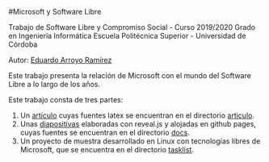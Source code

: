#Microsoft y Software Libre

Trabajo de Software Libre y Compromiso Social - Curso 2019/2020
Grado en Ingeniería Informática
Escuela Politécnica Superior - Universidad de Córdoba

Autor: [Eduardo Arroyo Ramírez](https://twitter.com/eduarroyo)

Este trabajo presenta la relación de Microsoft con el mundo del Software Libre a lo largo de los años. 

Este trabajo consta de tres partes:
1. Un [artículo](https://github.com/eduarroyo/microsoft_y_software_libre/blob/master/articulo/microsoftsl.pdf) cuyas fuentes latex se encuentran en el directorio [articulo](https://github.com/eduarroyo/microsoft_y_software_libre/tree/master/articulo).
2. Unas [diapositivas](https://eduarroyo.github.io/microsoft_y_software_libre/) elaboradas con reveal.js y alojadas en github pages, cuyas fuentes se encuentran en el directorio [docs](https://github.com/eduarroyo/microsoft_y_software_libre/tree/master/docs).
3. Un proyecto de muestra desarrollado en Linux con tecnologías libres de Microsoft, que se encuentra en el directorio [tasklist](https://github.com/eduarroyo/microsoft_y_software_libre/tree/master/taskslist).
